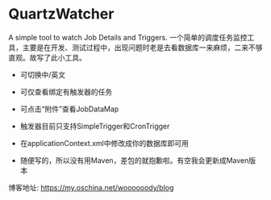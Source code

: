 # QuartzWatcher
A simple tool to watch Job Details and Triggers. 
一个简单的调度任务监控工具，主要是在开发、测试过程中，出现问题时老是去看数据库一来麻烦，二来不够直观。故写了此小工具。

- 可切换中/英文
- 可仅查看绑定有触发器的任务
- 可点击“附件”查看JobDataMap
- 触发器目前只支持SimpleTrigger和CronTrigger
- 在applicationContext.xml中修改成你的数据库即可用

- 随便写的，所以没有用Maven，差包的就抱歉啦。有空我会更新成Maven版本

博客地址: <a>https://my.oschina.net/woooooody/blog</a>

